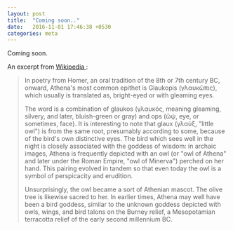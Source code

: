 ```yaml
---
layout: post
title:  "Coming soon.."
date:   2016-11-01 17:46:38 +0530
categories: meta
---
```


Coming soon.

An excerpt from [ Wikipedia ](http://Wikipedia.org):

> In poetry from Homer, an oral tradition of the 8th or 7th century BC, onward, Athena's most common epithet is Glaukopis (γλαυκῶπις), which usually is translated as, bright-eyed or with gleaming eyes.
>
> The word is a combination of glaukos (γλαυκός, meaning gleaming, silvery, and later, bluish-green or gray) and ops (ὤψ, eye, or sometimes, face). It is interesting to note that glaux (γλαύξ, "little owl") is from the same root, presumably according to some, because of the bird's own distinctive eyes. The bird which sees well in the night is closely associated with the goddess of wisdom: in archaic images, Athena is frequently depicted with an owl (or "owl of Athena" and later under the Roman Empire, "owl of Minerva") perched on her hand. This pairing evolved in tandem so that even today the owl is a symbol of perspicacity and erudition.
>
> Unsurprisingly, the owl became a sort of Athenian mascot. The olive tree is likewise sacred to her. In earlier times, Athena may well have been a bird goddess, similar to the unknown goddess depicted with owls, wings, and bird talons on the Burney relief, a Mesopotamian terracotta relief of the early second millennium BC.
